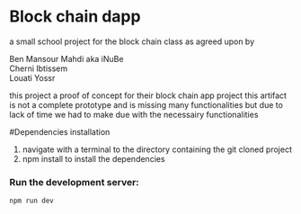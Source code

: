# Block chain dapp

a small school project for the block chain class
as agreed upon by  

Ben Mansour Mahdi aka iNuBe  
Cherni Ibtissem  
Louati Yossr   


this project a proof of concept for their block chain app project 
this artifact is not a complete prototype and is missing many functionalities but due to lack of time we had to make due with the necessairy functionalities



#Dependencies installation
1) navigate with a terminal to the directory containing the git cloned project 
2) npm install to install the dependencies 


### Run the development server:

```bash
npm run dev
```




